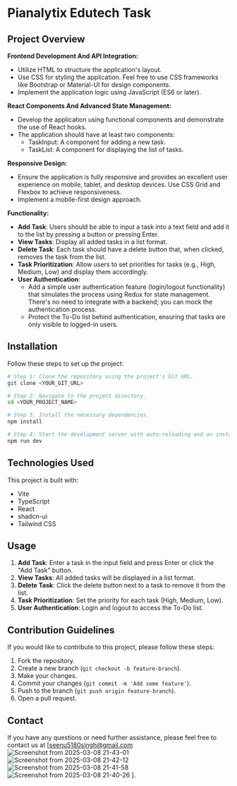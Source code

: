 # Pianalytix Edutech Task

## Project Overview

**Frontend Development And API Integration:**
- Utilize HTML to structure the application's layout.
- Use CSS for styling the application. Feel free to use CSS frameworks like Bootstrap or Material-UI for design components.
- Implement the application logic using JavaScript (ES6 or later).

**React Components And Advanced State Management:**
- Develop the application using functional components and demonstrate the use of React hooks.
- The application should have at least two components:
  - TaskInput: A component for adding a new task.
  - TaskList: A component for displaying the list of tasks.


**Responsive Design:**
- Ensure the application is fully responsive and provides an excellent user experience on mobile, tablet, and desktop devices. Use CSS Grid and Flexbox to achieve responsiveness.
- Implement a mobile-first design approach.

**Functionality:**
- **Add Task**: Users should be able to input a task into a text field and add it to the list by pressing a button or pressing Enter.
- **View Tasks**: Display all added tasks in a list format.
- **Delete Task**: Each task should have a delete button that, when clicked, removes the task from the list.
- **Task Prioritization**: Allow users to set priorities for tasks (e.g., High, Medium, Low) and display them accordingly.
- **User Authentication**:
  - Add a simple user authentication feature (login/logout functionality) that simulates the process using Redux for state management. There's no need to integrate with a backend; you can mock the authentication process.
  - Protect the To-Do list behind authentication, ensuring that tasks are only visible to logged-in users.

## Installation

Follow these steps to set up the project:

```sh
# Step 1: Clone the repository using the project's Git URL.
git clone <YOUR_GIT_URL>

# Step 2: Navigate to the project directory.
cd <YOUR_PROJECT_NAME>

# Step 3: Install the necessary dependencies.
npm install

# Step 4: Start the development server with auto-reloading and an instant preview.
npm run dev
```

## Technologies Used

This project is built with:

- Vite
- TypeScript
- React
- shadcn-ui
- Tailwind CSS

## Usage

1. **Add Task**: Enter a task in the input field and press Enter or click the "Add Task" button.
2. **View Tasks**: All added tasks will be displayed in a list format.
3. **Delete Task**: Click the delete button next to a task to remove it from the list.
4. **Task Prioritization**: Set the priority for each task (High, Medium, Low).
5. **User Authentication**: Login and logout to access the To-Do list.

## Contribution Guidelines

If you would like to contribute to this project, please follow these steps:

1. Fork the repository.
2. Create a new branch (`git checkout -b feature-branch`).
3. Make your changes.
4. Commit your changes (`git commit -m 'Add some feature'`).
5. Push to the branch (`git push origin feature-branch`).
6. Open a pull request.

## Contact

If you have any questions or need further assistance, please feel free to contact us at [seenu5180singh@gmail.com![Screenshot from 2025-03-08 21-43-01](https://github.com/user-attachments/assets/61c2413e-7a96-40bc-a11d-0dea9d757669)
![Screenshot from 2025-03-08 21-42-12](https://github.com/user-attachments/assets/d13eac8b-5ebc-4672-9844-fc9efd07d086)
![Screenshot from 2025-03-08 21-41-58](https://github.com/user-attachments/assets/2db81bc2-6654-4f70-b306-be681a0bb8da)
![Screenshot from 2025-03-08 21-40-26](https://github.com/user-attachments/assets/7af60e62-8db1-4a4a-9d42-658ed7fe218e)
].

